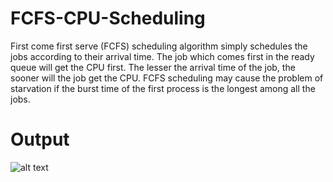 # FCFS-CPU-Scheduling
First come first serve (FCFS) scheduling algorithm simply schedules the jobs according to their arrival time. The job which comes first in the ready queue will get the CPU first. The lesser the arrival time of the job, the sooner will the job get the CPU. FCFS scheduling may cause the problem of starvation if the burst time of the first process is the longest among all the jobs.

# Output
![alt text](https://github.com/virendracarpenter/FCFS-CPU-Scheduling/fcfs-output.png?raw=true)
